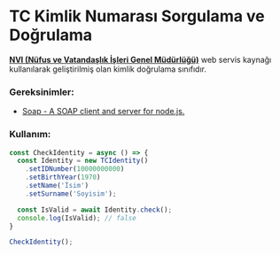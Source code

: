 # TC Kimlik Numarası Sorgulama ve Doğrulama
[**NVI (Nüfus ve Vatandaşlık İşleri Genel Müdürlüğü)**](https://tckimlik.nvi.gov.tr/) web servis kaynağı kullanılarak geliştirilmiş olan kimlik doğrulama sınıfıdır.


### Gereksinimler: 
  - [Soap - A SOAP client and server for node.js.](https://www.npmjs.com/package/soap)


### Kullanım:
```js
const CheckIdentity = async () => {
  const Identity = new TCIdentity()
    .setIDNumber(10000000000)
    .setBirthYear(1970)
    .setName('İsim')
    .setSurname('Soyisim');

  const IsValid = await Identity.check();
  console.log(IsValid); // false
}

CheckIdentity();
```
